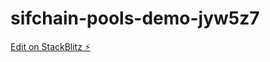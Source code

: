 # sifchain-pools-demo-jyw5z7

[Edit on StackBlitz ⚡️](https://stackblitz.com/edit/sifchain-pools-demo-jyw5z7)